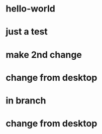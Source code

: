 # hello-world
# just a test
# make 2nd change

# change from desktop
# in branch
# change from desktop

